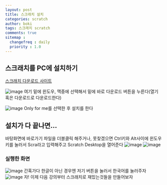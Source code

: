 ```yaml
---
layout: post
title: 스크래치 설치
categories: scratch
author: boki
tags: 스크래치 scratch
comments: true
sitemap :
  changefreq : daily
  priority : 1.0
---
```

## 스크래치를 PC에 설치하기
[스크래치 다운로드 사이트](https://scratch.mit.edu/download)

![image](https://user-images.githubusercontent.com/39071798/100147666-06b45b80-2edf-11eb-9736-95c57a22d79a.png)
여기 밑에 윈도우, 맥중에 선택해서 밑에 바로 다운로드 버튼을 누른다(열기 혹은 다운로드로 다운로드한다)

![image](https://user-images.githubusercontent.com/39071798/100147911-55fa8c00-2edf-11eb-839c-0c8fd6cefdac.png)
Only for me를 선택한 후 설치를 한다
## 설치가 다 끝나면...
바탕화면에 바로가기 파일을 더블클릭 해주거나, 못찾겠으면 Ctrl키와 Alt사이에 윈도우키를 눌러서 Scra라고 입력해주고
Scratch Desktop을 열어준다
![image](https://user-images.githubusercontent.com/39071798/100148051-8e9a6580-2edf-11eb-9ba8-9c9580dd1c94.png)
![image](https://user-images.githubusercontent.com/39071798/100148079-9b1ebe00-2edf-11eb-8b0a-924680200b00.png)

### 실행한 화면
![image](https://user-images.githubusercontent.com/39071798/100148288-e5a03a80-2edf-11eb-88f0-0ea5cb303444.png)
간혹가다 한글이 아닌 경우엔 저기 버튼을 눌러서 한국어를 눌러주자
![image](https://user-images.githubusercontent.com/39071798/100148307-ea64ee80-2edf-11eb-9477-688b02b341ed.png)
자! 이제 다음 강의부터 스크래치로 재밌는것들을 만들어보자